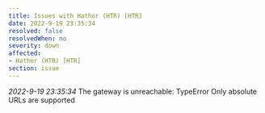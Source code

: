 ```yaml
---
title: Issues with Hathor (HTR) [HTR]
date: 2022-9-19 23:35:34
resolved: false
resolvedWhen: no
severity: down
affected:
- Hathor (HTR) [HTR]
section: issue
---
```


*2022-9-19 23:35:34* The gateway is unreachable: TypeError Only absolute URLs are supported